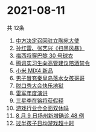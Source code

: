 # 2021-08-11
  共 12条

  <!-- BEGIN -->
  <!-- 最后更新时间:Wed Aug 11 2021 11:08:30 GMT+0000 (Coordinated Universal Time) -->
  1. [中方决定召回驻立陶宛大使](https://www.zhihu.com/search?q=立陶宛)
1. [孙红雷、张艺兴《扫黑风暴》](https://www.zhihu.com/search?q=扫黑风暴)
1. [梅西将穿巴黎 30 号球衣](https://www.zhihu.com/search?q=梅西)
1. [腾讯实习生向高管建议陪酒禁令](https://www.zhihu.com/search?q=腾讯实习生)
1. [小米 MIX4 新品](https://www.zhihu.com/search?q=小米mix4)
1. [男子冒充秦皇岛落水女孩哥哥](https://www.zhihu.com/search?q=秦皇岛落水女孩哥哥)
1. [脱口秀大会快乐地狱](https://www.zhihu.com/search?q=脱口秀大会4)
1. [雷军年度演讲](https://www.zhihu.com/search?q=雷军)
1. [三星李在镕将获假释](https://www.zhihu.com/search?q=李在镕)
1. [游戏行业会全面双休吗](https://www.zhihu.com/search?q=游戏行业)
1. [8 月 9 日扬州新增确诊 48 例](https://www.zhihu.com/search?q=扬州疫情)
1. [过半孩子日均游戏超十时](https://www.zhihu.com/search?q=网络游戏)
  <!-- END -->
  
